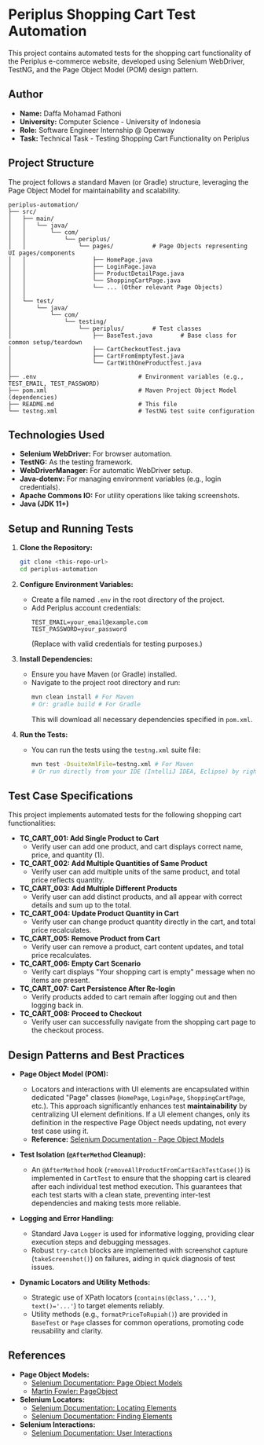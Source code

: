 

# Periplus Shopping Cart Test Automation

This project contains automated tests for the shopping cart functionality of the Periplus e-commerce website, developed using Selenium WebDriver, TestNG, and the Page Object Model (POM) design pattern.

## Author

* **Name:** Daffa Mohamad Fathoni
* **University:** Computer Science - University of Indonesia
* **Role:** Software Engineer Internship @ Openway
* **Task:** Technical Task - Testing Shopping Cart Functionality on Periplus

## Project Structure

The project follows a standard Maven (or Gradle) structure, leveraging the Page Object Model for maintainability and scalability.

```
periplus-automation/
├── src/
│   ├── main/
│   │   └── java/
│   │       └── com/
│   │           └── periplus/
│   │               └── pages/           # Page Objects representing UI pages/components
│   │                   ├── HomePage.java
│   │                   ├── LoginPage.java
│   │                   ├── ProductDetailPage.java
│   │                   └── ShoppingCartPage.java
│   │                   └── ... (Other relevant Page Objects)
│   │
│   └── test/
│       └── java/
│           └── com/
│               └── testing/
│                   └── periplus/        # Test classes
│                       ├── BaseTest.java        # Base class for common setup/teardown
│                       ├── CartCheckoutTest.java
│                       ├── CartFromEmptyTest.java
│                       └── CartWithOneProductTest.java
│
├── .env                             # Environment variables (e.g., TEST_EMAIL, TEST_PASSWORD)
├── pom.xml                          # Maven Project Object Model (dependencies)
├── README.md                        # This file
└── testng.xml                       # TestNG test suite configuration
```

## Technologies Used

* **Selenium WebDriver:** For browser automation.
* **TestNG:** As the testing framework.
* **WebDriverManager:** For automatic WebDriver setup.
* **Java-dotenv:** For managing environment variables (e.g., login credentials).
* **Apache Commons IO:** For utility operations like taking screenshots.
* **Java (JDK 11+)**

## Setup and Running Tests

1.  **Clone the Repository:**
    ```bash
    git clone <this-repo-url>
    cd periplus-automation
    ```

2.  **Configure Environment Variables:**
    * Create a file named `.env` in the root directory of the project.
    * Add Periplus account credentials:
        ```
        TEST_EMAIL=your_email@example.com
        TEST_PASSWORD=your_password
        ```
        (Replace with valid credentials for testing purposes.)

3.  **Install Dependencies:**
    * Ensure you have Maven (or Gradle) installed.
    * Navigate to the project root directory and run:
        ```bash
        mvn clean install # For Maven
        # Or: gradle build # For Gradle
        ```
        This will download all necessary dependencies specified in `pom.xml`.

4.  **Run the Tests:**
    * You can run the tests using the `testng.xml` suite file:
        ```bash
        mvn test -DsuiteXmlFile=testng.xml # For Maven
        # Or run directly from your IDE (IntelliJ IDEA, Eclipse) by right-clicking testng.xml and selecting "Run 'testng.xml'"
        ```

## Test Case Specifications

This project implements automated tests for the following shopping cart functionalities:

* **TC_CART_001: Add Single Product to Cart**
    * Verify user can add one product, and cart displays correct name, price, and quantity (1).
* **TC_CART_002: Add Multiple Quantities of Same Product**
    * Verify user can add multiple units of the same product, and total price reflects quantity.
* **TC_CART_003: Add Multiple Different Products**
    * Verify user can add distinct products, and all appear with correct details and sum up to the total.
* **TC_CART_004: Update Product Quantity in Cart**
    * Verify user can change product quantity directly in the cart, and total price recalculates.
* **TC_CART_005: Remove Product from Cart**
    * Verify user can remove a product, cart content updates, and total price recalculates.
* **TC_CART_006: Empty Cart Scenario**
    * Verify cart displays "Your shopping cart is empty" message when no items are present.
* **TC_CART_007: Cart Persistence After Re-login**
    * Verify products added to cart remain after logging out and then logging back in.
* **TC_CART_008: Proceed to Checkout**
    * Verify user can successfully navigate from the shopping cart page to the checkout process.

## Design Patterns and Best Practices

* **Page Object Model (POM):**
    * Locators and interactions with UI elements are encapsulated within dedicated "Page" classes (`HomePage`, `LoginPage`, `ShoppingCartPage`, etc.). This approach significantly enhances test **maintainability** by centralizing UI element definitions. If a UI element changes, only its definition in the respective Page Object needs updating, not every test case using it.
    * **Reference:** [Selenium Documentation - Page Object Models](https://www.selenium.dev/documentation/test_practices/encouraged/page_object_models/)

* **Test Isolation (`@AfterMethod` Cleanup):**
    * An `@AfterMethod` hook (`removeAllProductFromCartEachTestCase()`) is implemented in `CartTest` to ensure that the shopping cart is cleared after each individual test method execution. This guarantees that each test starts with a clean state, preventing inter-test dependencies and making tests more reliable.

* **Logging and Error Handling:**
    * Standard Java `Logger` is used for informative logging, providing clear execution steps and debugging messages.
    * Robust `try-catch` blocks are implemented with screenshot capture (`takeScreenshot()`) on failures, aiding in quick diagnosis of test issues.

* **Dynamic Locators and Utility Methods:**
    * Strategic use of XPath locators (`contains(@class,'...')`, `text()='...'`) to target elements reliably.
    * Utility methods (e.g., `formatPriceToRupiah()`) are provided in `BaseTest` or `Page` classes for common operations, promoting code reusability and clarity.

## References

* **Page Object Models:**
    * [Selenium Documentation: Page Object Models](https://www.selenium.dev/documentation/test_practices/encouraged/page_object_models/)
    * [Martin Fowler: PageObject](https://martinfowler.com/bliki/PageObject.html)
* **Selenium Locators:**
    * [Selenium Documentation: Locating Elements](https://www.selenium.dev/documentation/webdriver/elements/locators/)
    * [Selenium Documentation: Finding Elements](https://www.selenium.dev/documentation/webdriver/elements/finders/)
* **Selenium Interactions:**
    * [Selenium Documentation: User Interactions](https://www.selenium.dev/documentation/webdriver/elements/interactions/)


